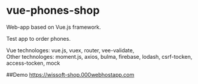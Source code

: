 # vue-phones-shop

Web-app based on Vue.js framework. 

Test app to order phones. 

Vue technologes: vue.js, vuex, router, vee-validate,  
Other technologes: moment.js, axios, bulma, firebase, lodash, csrf-tocken, access-tocken, mock

##Demo
https://wissoft-shop.000webhostapp.com
